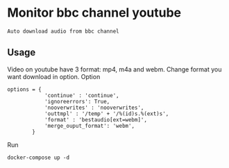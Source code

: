 # Monitor bbc channel youtube
```
Auto download audio from bbc channel
```

## Usage
Video on youtube have 3 format: mp4, m4a and webm.
Change format you want download in option.
Option
```
options = {
            'continue' : 'continue',
            'ignoreerrors': True,
            'nooverwrites' : 'nooverwrites',
            'outtmpl' : '/temp' + '/%(id)s.%(ext)s',
            'format' : 'bestaudio[ext=webm]',
            'merge_ouput_format': 'webm',
        }
```

Run 
```
docker-compose up -d
```
